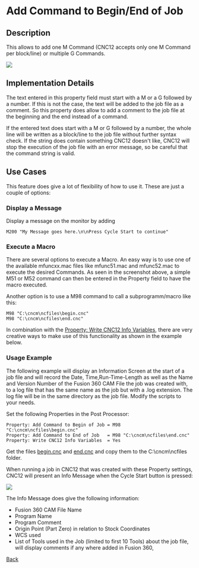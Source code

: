 # Add Command to Begin/End of Job
## Description
This allows to add one M Command (CNC12 accepts only one M Command per block/line) or multiple G Commands.

![](/images/pp002.PNG)

## Implementation Details
The text entered in this property field must start with a M or a G followed by a number. If this is not the case, the text will be added to the job file as a comment. So this property does allow to add a comment to the job file at the beginning and the end instead of a command.

If the entered text does start with a M or G followed by a number, the whole line will be written as a block/line to the job file without further syntax check. If the string does contain something CNC12 doesn't like, CNC12 will stop the execution of the job file with an error message, so be careful that the command string is valid.

## Use Cases
This feature does give a lot of flexibility of how to use it. These are just a couple of options:

### Display a Message
Display a message on the monitor by adding 
```
M200 "My Message goes here.\n\nPress Cycle Start to continue"
```

### Execute a Macro
There are several options to execute a Macro. An easy way is to use one of the available mfuncxx.mac files like mfunc51.mac and mfunc52.mac to execute the desired Commands. As seen in the screenshot above, a simple M51 or M52 command can then be entered in the Property field to have the macro executed.

Another option is to use a M98 command to call a subprogramm/macro like this:

```
M98 "C:\cncm\ncfiles\begin.cnc"
M98 "C:\cncm\ncfiles\end.cnc"
```
In combination with the [Property: Write CNC12 Info Variables](CNC12.md), there are very creative ways to make use of this functionality as shown in the example below.

### Usage Example
The following example will display an Information Screen at the start of a job file and will record the Date, Time,Run-Time-Length as well as the Name and Version Number of the Fusion 360 CAM File the job was created with, to a log file that has the same name as the job but with a .log extension. The log file will be in the same directory as the job file. Modify the scripts to your needs.

Set the following Properties in the Post Processor:

```
Property: Add Command to Begin of Job = M98 "C:\cncm\ncfiles\begin.cnc"
Property: Add Command to End of Job   = M98 "C:\cncm\ncfiles\end.cnc"
Property: Write CNC12 Info Variables  = Yes
```
Get the files [begin.cnc](https://github.com/swissi2000/Test/blob/master/begin.cnc) and [end.cnc](https://github.com/swissi2000/Test/blob/master/end.cnc) and copy them to the C:\cncm\ncfiles folder.

When running a job in CNC12 that was created with these Property settings, CNC12 will present an Info Message when the Cycle Start button is pressed:

![](/images/pp003.PNG)

The Info Message does give the following information:

* Fusion 360 CAM File Name
* Program Name
* Program Comment
* Origin Point (Part Zero) in relation to Stock Coordinates
* WCS used
* List of Tools used in the Job (limited to first 10 Tools)
about the job file, will display comments if any where added in Fusion 360, 

[Back](index.md)

